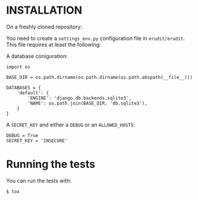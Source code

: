 # INSTALLATION

On a freshly cloned repository:

You need to create a `settings_env.py` configuration file in `erudit/erudit`. This file requires at least the following:


A database coniguration:

```
import os

BASE_DIR = os.path.dirname(os.path.dirname(os.path.abspath(__file__)))

DATABASES = {
    'default': {
        'ENGINE': 'django.db.backends.sqlite3',
        'NAME': os.path.join(BASE_DIR, 'db.sqlite3'),
    }
}
```

A `SECRET_KEY` and either a `DEBUG` or an `ALLOWED_HOSTS`:

```
DEBUG = True
SECRET_KEY = 'INSECURE'
```

# Running the tests

You can run the tests with:

```
$ tox
```